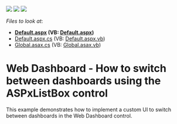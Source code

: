 <!-- default badges list -->
![](https://img.shields.io/endpoint?url=https://codecentral.devexpress.com/api/v1/VersionRange/128580476/16.2.3%2B)
[![](https://img.shields.io/badge/Open_in_DevExpress_Support_Center-FF7200?style=flat-square&logo=DevExpress&logoColor=white)](https://supportcenter.devexpress.com/ticket/details/T469869)
[![](https://img.shields.io/badge/📖_How_to_use_DevExpress_Examples-e9f6fc?style=flat-square)](https://docs.devexpress.com/GeneralInformation/403183)
<!-- default badges end -->
<!-- default file list -->
*Files to look at*:

* **[Default.aspx](./CS/WebApplication31/Default.aspx) (VB: [Default.aspx](./VB/WebApplication31/Default.aspx))**
* [Default.aspx.cs](./CS/WebApplication31/Default.aspx.cs) (VB: [Default.aspx.vb](./VB/WebApplication31/Default.aspx.vb))
* [Global.asax.cs](./CS/WebApplication31/Global.asax.cs) (VB: [Global.asax.vb](./VB/WebApplication31/Global.asax.vb))
<!-- default file list end -->
# Web Dashboard - How to switch between dashboards using the ASPxListBox control


This example demonstrates how to implement a custom UI to switch between dashboards in the Web Dashboard control.

<br/>


